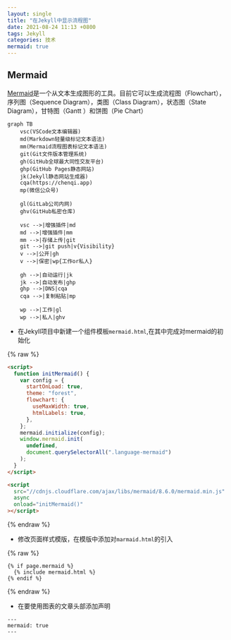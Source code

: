 ```yaml
---
layout: single
title: "在Jekyll中显示流程图"
date: 2021-08-24 11:13 +0800
tags: Jekyll
categories: 技术
mermaid: true
---
```


## Mermaid

[Mermaid](https://mermaid-js.github.io/mermaid/#/)是一个从文本生成图形的工具。目前它可以生成流程图（Flowchart），序列图（Sequence Diagram），类图（Class Diagram），状态图（State Diagram），甘特图（Gantt ）和饼图（Pie Chart）

```mermaid
graph TB
    vsc(VSCode文本编辑器)
    md(Markdown轻量级标记文本语法)
    mm(Mermaid流程图表标记文本语法)
    git(Git文件版本管理系统)
    gh(GitHub全球最大同性交友平台)
    ghp(GitHub Pages静态网站)
    jk(Jekyll静态网站生成器)
    cqa(https://chenqi.app)
    mp(微信公众号)

    gl(GitLab公司内网)
    ghv(GitHub私密仓库)

    vsc -->|增强插件|md
    md -->|增强插件|mm
    mm -->|存储上传|git
    git -->|git push|v{Visibility}
    v -->|公开|gh
    v -->|保密|wp{工作or私人}

    gh -->|自动运行|jk
    jk -->|自动发布|ghp
    ghp -->|DNS|cqa
    cqa -->|复制粘贴|mp

    wp -->|工作|gl
    wp -->|私人|ghv
```

- 在Jekyll项目中新建一个组件模板`mermaid.html`,在其中完成对mermaid的初始化

{% raw %}

```html
<script>
  function initMermaid() {
    var config = {
      startOnLoad: true,
      theme: "forest",
      flowchart: {
        useMaxWidth: true,
        htmlLabels: true,
      },
    };
    mermaid.initialize(config);
    window.mermaid.init(
      undefined,
      document.querySelectorAll(".language-mermaid")
    );
  }
</script>

<script
  src="//cdnjs.cloudflare.com/ajax/libs/mermaid/8.6.0/mermaid.min.js"
  async
  onload="initMermaid()"
></script>

```

{% endraw %}

- 修改页面样式模版，在模版中添加对`marmaid.html`的引入

{% raw %}

```liquid
{% if page.mermaid %}
  {% include mermaid.html %}
{% endif %}
```

{% endraw %}

- 在要使用图表的文章头部添加声明

```liquid
---
mermaid: true
---
```
